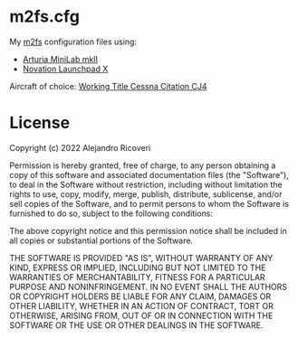 # m2fs.cfg
My [m2fs](github.com/axltxl/m2fs) configuration files using:

- [Arturia MiniLab mkII](https://novationmusic.com/en/launch/launchpad-x)
- [Novation Launchpad X](https://www.arturia.com/products/hybrid-synths/minilab-mkii/overview)

Aircraft of choice: [Working Title Cessna Citation CJ4](https://www.workingtitle.aero/packages/cj4/)

# License

Copyright (c) 2022 Alejandro Ricoveri

Permission is hereby granted, free of charge, to any person obtaining a copy
of this software and associated documentation files (the "Software"), to deal
in the Software without restriction, including without limitation the rights
to use, copy, modify, merge, publish, distribute, sublicense, and/or sell
copies of the Software, and to permit persons to whom the Software is
furnished to do so, subject to the following conditions:

The above copyright notice and this permission notice shall be included in all
copies or substantial portions of the Software.

THE SOFTWARE IS PROVIDED "AS IS", WITHOUT WARRANTY OF ANY KIND, EXPRESS OR
IMPLIED, INCLUDING BUT NOT LIMITED TO THE WARRANTIES OF MERCHANTABILITY,
FITNESS FOR A PARTICULAR PURPOSE AND NONINFRINGEMENT. IN NO EVENT SHALL THE
AUTHORS OR COPYRIGHT HOLDERS BE LIABLE FOR ANY CLAIM, DAMAGES OR OTHER
LIABILITY, WHETHER IN AN ACTION OF CONTRACT, TORT OR OTHERWISE, ARISING FROM,
OUT OF OR IN CONNECTION WITH THE SOFTWARE OR THE USE OR OTHER DEALINGS IN THE
SOFTWARE.
